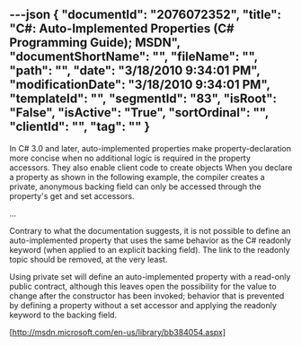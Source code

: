 ---json
{
  "documentId": "2076072352",
  "title": "C#: Auto-Implemented Properties (C# Programming Guide); MSDN",
  "documentShortName": "",
  "fileName": "",
  "path": "",
  "date": "3/18/2010 9:34:01 PM",
  "modificationDate": "3/18/2010 9:34:01 PM",
  "templateId": "",
  "segmentId": "83",
  "isRoot": "False",
  "isActive": "True",
  "sortOrdinal": "",
  "clientId": "",
  "tag": ""
}
---

In C# 3.0 and later, auto-implemented properties make property-declaration more concise when no additional logic is required in the property accessors. They also enable client code to create objects When you declare a property as shown in the following example, the compiler creates a private, anonymous backing field can only be accessed through the property's get and set accessors.

…

Contrary to what the documentation suggests, it is not possible to define an auto-implemented property that uses the same behavior as the C# readonly keyword (when applied to an explicit backing field). The link to the readonly topic should be removed, at the very least.

Using private set will define an auto-implemented property with a read-only public contract, although this leaves open the possibility for the value to change after the constructor has been invoked; behavior that is prevented by defining a property without a set accessor and applying the readonly keyword to the backing field.

[http://msdn.microsoft.com/en-us/library/bb384054.aspx]

